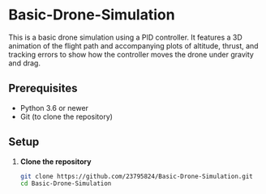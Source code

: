 # Basic-Drone-Simulation

This is a basic drone simulation using a PID controller. It features a 3D animation of the flight path and accompanying plots of altitude, thrust, and tracking errors to show how the controller moves the drone under gravity and drag.

## Prerequisites

- Python 3.6 or newer  
- Git (to clone the repository)

## Setup

1. **Clone the repository**  
   ```bash
   git clone https://github.com/23795824/Basic-Drone-Simulation.git
   cd Basic-Drone-Simulation
